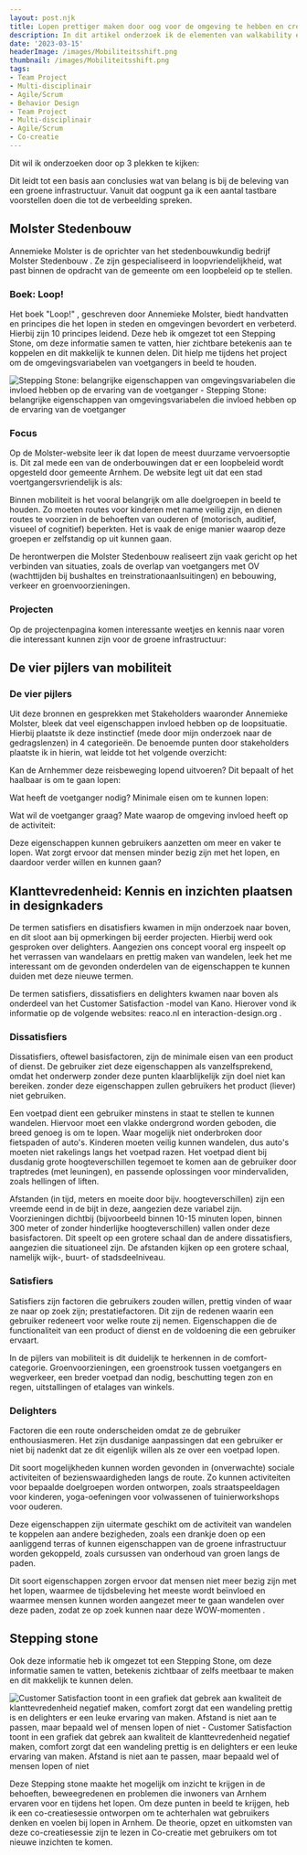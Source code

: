 ```yaml
---
layout: post.njk
title: Lopen prettiger maken door oog voor de omgeving te hebben en creëren
description: In dit artikel onderzoek ik de elementen van walkability en mobiliteit om een loopvriendelijk Arnhem te ontwerpen. Door expert-inzichten uit de stedenbouw, mobiliteit en designkaders samen te brengen, ontwikkel ik praktische, inspirerende voorstellen.
date: '2023-03-15'
headerImage: /images/Mobiliteitsshift.png
thumbnail: /images/Mobiliteitsshift.png
tags:
- Team Project
- Multi-disciplinair
- Agile/Scrum
- Behavior Design
- Team Project
- Multi-disciplinair
- Agile/Scrum
- Co-creatie
---
```


Dit wil ik onderzoeken door op 3 plekken te kijken:

Dit leidt tot een basis aan conclusies wat van belang is bij de beleving van een groene infrastructuur. Vanuit dat oogpunt ga ik een aantal tastbare voorstellen doen die tot de verbeelding spreken.

## Molster Stedenbouw

Annemieke Molster is de oprichter van het stedenbouwkundig bedrijf
				Molster Stedenbouw
				. Ze zijn gespecialiseerd in loopvriendelijkheid, wat past binnen de opdracht van de gemeente om een loopbeleid op te stellen.

### Boek: Loop!

Het boek
				"Loop!"
				, geschreven door Annemieke Molster, biedt handvatten en principes die het lopen in steden en omgevingen bevordert en verbeterd. Hierbij zijn 10 principes leidend. Deze heb ik omgezet tot een Stepping Stone, om deze informatie samen te vatten, hier zichtbare betekenis aan te koppelen en dit makkelijk te kunnen delen. Dit hielp me tijdens het project om de omgevingsvariabelen van voetgangers in beeld te houden.

![Stepping Stone: belangrijke eigenschappen van omgevingsvariabelen die invloed hebben op de ervaring van de voetganger - Stepping Stone: belangrijke eigenschappen van omgevingsvariabelen die invloed hebben op de ervaring van de voetganger](/images/DennisUlijn_BTH_100-2_SteppingStoneLoop_V1.0.png)

### Focus

Op de Molster-website leer ik dat lopen de meest duurzame vervoersoptie is. Dit zal mede een van de onderbouwingen dat er een loopbeleid wordt opgesteld door gemeente Arnhem. De website legt uit dat een stad voertgangersvriendelijk is als:

Binnen mobiliteit is het vooral belangrijk om alle
				doelgroepen
				in beeld te houden. Zo moeten routes voor kinderen met name veilig zijn, en dienen routes te voorzien in de behoeften van ouderen of (motorisch, auditief, visueel of cognitief) beperkten. Het is vaak de enige manier waarop deze groepen er zelfstandig op uit kunnen gaan.

De herontwerpen die Molster Stedenbouw realiseert zijn vaak gericht op het verbinden van situaties, zoals de overlap van voetgangers met OV (wachttijden bij bushaltes en treinstrationaanlsuitingen) en bebouwing, verkeer en groenvoorzieningen.

### Projecten

Op de projectenpagina komen interessante weetjes en kennis naar voren die interessant kunnen zijn voor de groene infrastructuur:

## De vier pijlers van mobiliteit

### De vier pijlers

Uit deze bronnen en gesprekken met Stakeholders waaronder Annemieke Molster, bleek dat veel eigenschappen invloed hebben op de loopsituatie. Hierbij plaatste ik deze instinctief (mede door
				mijn onderzoek naar de gedragslenzen)
				in 4 categorieën. De benoemde punten door stakeholders plaatste ik in hierin, wat leidde tot het volgende overzicht:

Kan de Arnhemmer deze reisbeweging lopend uitvoeren? Dit bepaalt of het haalbaar is om te gaan lopen:

Wat heeft de voetganger nodig? Minimale eisen om te kunnen lopen:

Wat wil de voetganger graag? Mate waarop de omgeving invloed heeft op de activiteit:

Deze eigenschappen kunnen gebruikers aanzetten om meer en vaker te lopen. Wat zorgt ervoor dat mensen minder bezig zijn met het lopen, en daardoor verder willen en kunnen gaan?

## Klanttevredenheid: Kennis en inzichten plaatsen in designkaders

De termen satisfiers en disatisfiers kwamen in mijn onderzoek naar boven, en dit sloot aan bij opmerkingen bij eerder projecten. Hierbij werd ook gesproken over delighters. Aangezien ons concept vooral erg inspeelt op het verrassen van wandelaars en prettig maken van wandelen, leek het me interessant om de gevonden onderdelen van de eigenschappen te kunnen duiden met deze nieuwe termen.

De termen satisfiers, dissatisfiers en delighters kwamen naar boven als onderdeel van het
				Customer Satisfaction
				-model van Kano. Hierover vond ik informatie op de volgende websites:
				reaco.nl
				en
				interaction-design.org
				.

### Dissatisfiers

Dissatisfiers, oftewel basisfactoren, zijn de minimale eisen van een product of dienst. De gebruiker ziet deze eigenschappen als vanzelfsprekend, omdat het onderwerp zonder deze punten klaarblijkelijk zijn doel niet kan bereiken. zonder deze eigenschappen zullen gebruikers het product (liever) niet gebruiken.

Een voetpad dient een gebruiker minstens in staat te stellen te kunnen wandelen. Hiervoor moet een vlakke ondergrond worden geboden, die breed genoeg is om te lopen. Waar mogelijk niet onderbroken door fietspaden of auto's. Kinderen moeten veilig kunnen wandelen, dus auto's moeten niet rakelings langs het voetpad razen. Het voetpad dient bij dusdanig grote hoogteverschillen tegemoet te komen aan de gebruiker door traptredes (met leuningen), en passende oplossingen voor mindervaliden, zoals hellingen of liften.

Afstanden
				(in tijd, meters en moeite door bijv. hoogteverschillen) zijn een vreemde eend in de bijt in deze, aangezien deze variabel zijn. Voorzieningen dichtbij (bijvoorbeeld binnen 10-15 minuten lopen, binnen 300 meter of zonder hinderlijke hoogteverschillen) vallen onder deze basisfactoren. Dit speelt op een grotere schaal dan de andere dissatisfiers, aangezien die situationeel zijn. De afstanden kijken op een grotere schaal, namelijk wijk-, buurt- of stadsdeelniveau.

### Satisfiers

Satisfiers zijn factoren die gebruikers zouden willen, prettig vinden of waar ze naar op zoek zijn; prestatiefactoren. Dit zijn de redenen waarin een gebruiker redeneert voor welke route zij nemen. Eigenschappen die de functionaliteit van een product of dienst en de voldoening die een gebruiker ervaart.

In de pijlers van mobiliteit is dit duidelijk te herkennen in de comfort-categorie. Groenvoorzieningen, een groenstrook tussen voetgangers en wegverkeer, een breder voetpad dan nodig, beschutting tegen zon en regen, uitstallingen of etalages van winkels.

### Delighters

Factoren die een route onderscheiden omdat ze de gebruiker enthousiasmeren. Het zijn dusdanige aanpassingen dat een gebruiker er niet bij nadenkt dat ze dit eigenlijk willen als ze over een voetpad lopen.

Dit soort mogelijkheden kunnen worden gevonden in (onverwachte) sociale activiteiten of bezienswaardigheden langs de route. Zo kunnen activiteiten voor bepaalde doelgroepen worden ontworpen, zoals straatspeeldagen voor kinderen, yoga-oefeningen voor volwassenen of tuinierworkshops voor ouderen.

Deze eigenschappen zijn uitermate geschikt om de activiteit van wandelen te koppelen aan andere bezigheden, zoals een drankje doen op een aanliggend terras of kunnen eigenschappen van de groene infrastructuur worden gekoppeld, zoals cursussen van onderhoud van groen langs de paden.

Dit soort eigenschappen zorgen ervoor dat mensen niet meer bezig zijn met het lopen, waarmee de tijdsbeleving het meeste wordt beïnvloed en waarmee mensen kunnen worden aangezet meer te gaan wandelen over deze paden, zodat ze op zoek kunnen naar deze
				WOW-momenten
				.

## Stepping stone

Ook deze informatie heb ik omgezet tot een Stepping Stone, om deze informatie samen te vatten, betekenis zichtbaar of zelfs meetbaar te maken en dit makkelijk te kunnen delen.

![Customer Satisfaction toont in een grafiek dat gebrek aan kwaliteit de klanttevredenheid negatief maken, comfort zorgt dat een wandeling prettig is en delighters er een leuke ervaring van maken. Afstand is niet aan te passen, maar bepaald wel of mensen lopen of niet - Customer Satisfaction toont in een grafiek dat gebrek aan kwaliteit de klanttevredenheid negatief maken, comfort zorgt dat een wandeling prettig is en delighters er een leuke ervaring van maken. Afstand is niet aan te passen, maar bepaald wel of mensen lopen of niet](/images/CustomerSatisfaction.png)

Deze Stepping stone maakte het mogelijk om inzicht te krijgen in de behoeften, beweegredenen en problemen die inwoners van Arnhem ervaren voor en tijdens het lopen. Om deze punten in beeld te krijgen, heb ik een co-creatiesessie ontworpen om te achterhalen wat gebruikers denken en voelen bij lopen in Arnhem. De theorie, opzet en uitkomsten van deze co-creatiesessie zijn te lezen in Co-creatie met gebruikers om tot nieuwe inzichten te komen.

